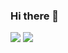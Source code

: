 ### Hi there 👋

<img src="https://github-readme-stats.vercel.app/api?username=rhughes42" />
<img src="https://activity-graph.herokuapp.com/graph?username=rhughes42&theme=minimal&custom_title=What%20has%20he%20been%20up%to?" />

<!--
**rhughes42/rhughes42** is a ✨ _special_ ✨ repository because its `README.md` (this file) appears on your GitHub profile.

Here are some ideas to get you started:

- 🔭 I’m currently working on ...
- 🌱 I’m currently learning ...
- 👯 I’m looking to collaborate on ...
- 🤔 I’m looking for help with ...
- 💬 Ask me about ...
- 📫 How to reach me: ...
- 😄 Pronouns: ...
- ⚡ Fun fact: ...
-->
